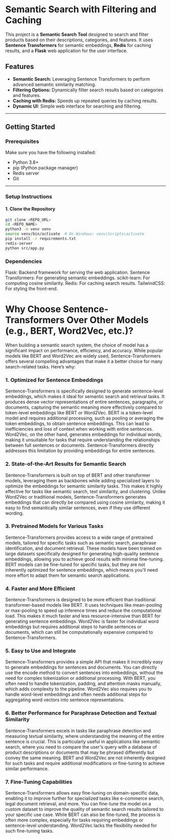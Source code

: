 # Semantic Search with Filtering and Caching

This project is a **Semantic Search Tool** designed to search and filter products based on their descriptions, categories, and features. It uses **Sentence Transformers** for semantic embeddings, **Redis** for caching results, and a **Flask** web application for the user interface.

## Features
- **Semantic Search:** Leveraging Sentence Transformers to perform advanced semantic similarity matching.
- **Filtering Options:** Dynamically filter search results based on categories and features.
- **Caching with Redis:** Speeds up repeated queries by caching results.
- **Dynamic UI:** Simple web interface for searching and filtering.

---

## Getting Started

### Prerequisites
Make sure you have the following installed:
- Python 3.8+
- pip (Python package manager)
- Redis server
- Git

---

### Setup Instructions

#### 1. Clone the Repository
```bash
git clone <REPO_URL>
cd <REPO_NAME>
python3 -m venv venv
source venv/bin/activate  # On Windows: venv\Scripts\activate
pip install -r requirements.txt
redis-server
python src/app.py
```
### Dependencies
Flask: Backend framework for serving the web application.
Sentence Transformers: For generating semantic embeddings.
scikit-learn: For computing cosine similarity.
Redis: For caching search results.
TailwindCSS: For styling the front-end.

# Why Choose Sentence-Transformers Over Other Models (e.g., BERT, Word2Vec, etc.)?
When building a semantic search system, the choice of model has a significant impact on performance, efficiency, and accuracy. While popular models like BERT and Word2Vec are widely used, Sentence-Transformers offers several compelling advantages that make it a better choice for many search-related tasks. Here’s why:

### 1. Optimized for Sentence Embeddings
Sentence-Transformers is specifically designed to generate sentence-level embeddings, which makes it ideal for semantic search and retrieval tasks. It produces dense vector representations of entire sentences, paragraphs, or documents, capturing the semantic meaning more effectively compared to token-level embeddings like BERT or Word2Vec.
BERT is a token-level model and requires additional processing, such as pooling or averaging the token embeddings, to obtain sentence embeddings. This can lead to inefficiencies and loss of context when working with entire sentences.
Word2Vec, on the other hand, generates embeddings for individual words, making it unsuitable for tasks that require understanding the relationships between full sentences or documents. Sentence-Transformers directly addresses this limitation by providing embeddings for entire sentences.
### 2. State-of-the-Art Results for Semantic Search
Sentence-Transformers is built on top of BERT and other transformer models, leveraging them as backbones while adding specialized layers to optimize the embeddings for semantic similarity tasks. This makes it highly effective for tasks like semantic search, text similarity, and clustering.
Unlike Word2Vec or traditional models, Sentence-Transformers generates embeddings that can directly be compared using cosine similarity, making it easy to find semantically similar sentences, even if they use different wording.
### 3. Pretrained Models for Various Tasks
Sentence-Transformers provides access to a wide range of pretrained models, tailored for specific tasks such as semantic search, paraphrase identification, and document retrieval. These models have been trained on large datasets specifically designed for generating high-quality sentence embeddings, allowing you to achieve good results with minimal fine-tuning.
BERT models can be fine-tuned for specific tasks, but they are not inherently optimized for sentence embeddings, which means you'll need more effort to adapt them for semantic search applications.
### 4. Faster and More Efficient
Sentence-Transformers is designed to be more efficient than traditional transformer-based models like BERT. It uses techniques like mean-pooling or max-pooling to speed up inference times and reduce the computational load. This makes it much faster and less resource-intensive than BERT for generating sentence embeddings.
Word2Vec is faster for individual word embeddings but requires additional steps to handle sentences or documents, which can still be computationally expensive compared to Sentence-Transformers.
### 5. Easy to Use and Integrate
Sentence-Transformers provides a simple API that makes it incredibly easy to generate embeddings for sentences and documents. You can directly use the encode method to convert sentences into embeddings, without the need for complex tokenization or additional processing.
With BERT, you often need to handle tokenization, padding, and attention masks manually, which adds complexity to the pipeline. Word2Vec also requires you to handle word-level embeddings and often needs additional steps for aggregating word vectors into sentence representations.
### 6. Better Performance for Paraphrase Detection and Textual Similarity
Sentence-Transformers excels in tasks like paraphrase detection and measuring textual similarity, where understanding the meaning of the entire sentence is crucial. This is particularly useful in applications like semantic search, where you need to compare the user's query with a database of product descriptions or documents that may be phrased differently but convey the same meaning.
BERT and Word2Vec are not inherently designed for such tasks and require additional modifications or fine-tuning to achieve similar performance.
### 7. Fine-Tuning Capabilities
Sentence-Transformers allows easy fine-tuning on domain-specific data, enabling it to improve further for specialized tasks like e-commerce search, legal document retrieval, and more. You can fine-tune the model on a custom dataset to improve the quality of semantic search results tailored to your specific use case.
While BERT can also be fine-tuned, the process is often more complex, especially for tasks requiring embeddings or sentence-level understanding. Word2Vec lacks the flexibility needed for such fine-tuning tasks.



